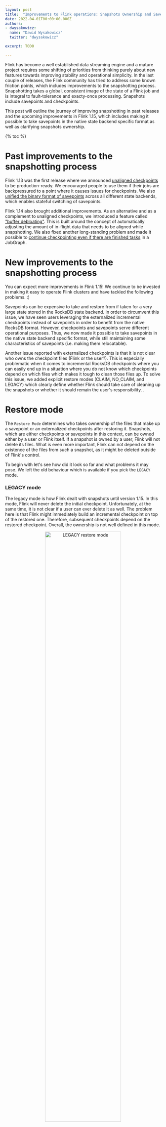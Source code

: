 ```yaml
---
layout: post 
title:  "Improvements to Flink operations: Snapshots Ownership and Savepoint Formats"
date: 2022-04-01T00:00:00.000Z 
authors:
- dwysakowicz:
  name: "Dawid Wysakowicz"
  twitter: "dwysakowicz"

excerpt: TODO

---
```


Flink has become a well established data streaming engine and a
mature project requires some shifting of priorities from thinking purely about new features 
towards improving stability and operational simplicity. In the last couple of releases, the Flink community has tried to address
some known friction points, which includes improvements to the
snapshotting process. Snapshotting takes a global, consistent image of the state of a Flink job and is integral to fault-tolerance and exacty-once processing. Snapshots include savepoints and checkpoints. 

This post will outline the journey of improving snapshotting in past releases and the upcoming improvements in Flink 1.15, which includes making it possible to take savepoints in the native state backend specific format as well as clarifying snapshots ownership. 

{% toc %}

# Past improvements to the snapshotting process 

Flink 1.13 was the first release where we announced [unaligned checkpoints]({{site.DOCS_BASE_URL}}flink-docs-release-1.15/docs/concepts/stateful-stream-processing/#unaligned-checkpointing) to be production-ready. We
encouraged people to use them if their jobs are backpressured to a point where it causes issues for
checkpoints.  We also [unified the binary format of savepoints](/news/2021/05/03/release-1.13.0.html#switching-state-backend-with-savepoints) across all
different state backends, which enables stateful switching of savepoints.

Flink 1.14 also brought additional improvements. As an alternative and as a complement
to unaligned checkpoints, we introduced a feature called ["buffer debloating"](/news/2021/09/29/release-1.14.0.html#buffer-debloating). This is built
around the concept of automatically adjusting the amount of in-flight data that needs to be aligned
while snapshotting. We also fixed another long-standing problem and made it
possible to [continue checkpointing even if there are finished tasks](/news/2021/09/29/release-1.14.0.html#checkpointing-and-bounded-streams) in a JobGraph.




# New improvements to the snapshotting process 

You can expect more improvements in Flink 1.15! We continue to be invested in making it easy 
to operate Flink clusters and have tackled the following problems. :)

Savepoints can be expensive
to take and restore from if taken for a very large state stored in the RocksDB state backend. In
order to circumvent this issue, we have seen users leveraging the externalized incremental checkpoints
instead of savepoints in order to benefit from the native RocksDB format. However, checkpoints and savepoints
serve different operational purposes. Thus, we now made it possible to take savepoints in the
native state backend specific format, while still maintaining some characteristics of savepoints (i.e. making them relocatable). 

Another issue reported with externalized checkpoints is that it is not clear who owns the
checkpoint files (Flink or the user?). This is especially problematic when it comes to incremental RocksDB checkpoints
where you can easily end up in a situation where you do not know which checkpoints depend on which files
which makes it tough to clean those files up. To solve this issue, we added explicit restore
modes (CLAIM, NO_CLAIM, and LEGACY) which clearly define whether Flink should take
care of cleaning up the snapshots or whether it should remain the user's responsibility.
 .

# Restore mode

The `Restore Mode` determines who takes ownership of the files that make up a savepoint or an
externalized checkpoints after restoring it. Snapshots, which are either checkpoints or savepoints
in this context, can be owned either by a user or Flink itself. If a snapshot is owned by a user,
Flink will not delete its files. What is even more important, Flink can not depend on the existence
of the files from such a snapshot, as it might be deleted outside of Flink's control.

To begin with let's see how did it look so far and what problems it may pose. We left the old
behaviour which is available if you pick the `LEGACY` mode.

### LEGACY mode

The legacy mode is how Flink dealt with snapshots until version 1.15. In this mode, Flink will never delete the initial
checkpoint. Unfortunately, at the same time, it is not clear if a user can ever delete it as well. 
The problem here is that Flink might immediately build an incremental checkpoint on top of the
restored one. Therefore, subsequent checkpoints depend on the restored checkpoint. Overall, the
ownership is not well defined in this mode.

<div style="text-align: center">
  <img src="{{ site.baseurl }}/img/blog/2022-04-xx-tidying-snapshots/restore-mode-legacy.svg" alt="LEGACY restore mode" width="70%">
</div>


### NO_CLAIM (default) mode

To fix the issue of files that no one can reliably claim ownership of, we introduced the `NO_CLAIM`
mode as the new default. In this mode, Flink will not assume ownership of the snapshot and will leave the files in
the user's control and never delete any of the files.  You can start multiple jobs from the
same snapshot in this mode.

In order to make sure Flink does not depend on any of the files from that snapshot, it will force
the first (successful) checkpoint to be a full checkpoint as opposed to an incremental one. This
only makes a difference for `state.backend: rocksdb`, because all other state backends always take
full checkpoints.

Once the first full checkpoint completes, all subsequent checkpoints will be taken as
usual/configured. Consequently, once a checkpoint succeeds, you can manually delete the original
snapshot. You can not do this earlier, because without any completed checkpoints, Flink will - upon
failure - try to recover from the initial snapshot.

<div style="text-align: center">
  <img src="{{ site.baseurl }}/img/blog/2022-04-xx-tidying-snapshots/restore-mode-no_claim.svg" alt="NO_CLAIM restore mode" width="70%" >
</div>

### CLAIM mode

If you do not want to sacrifice any performance while taking the first checkpoint, we suggest
looking into the `CLAIM` mode. In this mode, Flink claims ownership of the snapshot
and essentially treats it like a checkpoint: it controls the lifecycle and might delete it if it is
not needed for recovery anymore. Hence, it is not safe to manually delete the snapshot or to start
two jobs from the same snapshot. Flink keeps around a configured number of checkpoints.

<div style="text-align: center">
  <img src="{{ site.baseurl }}/img/blog/2022-04-xx-tidying-snapshots/restore-mode-claim.svg" alt="CLAIM restore mode" width="70%">
</div>

## Savepoint format

You can now trigger savepoints in the native format of state backends.
This has been introduced to match two characteristics, one of both savepoints and
checkpoints:

- self-contained, relocatable, and owned by users
- lightweight (and thus fast to take and recover from)

In order to provide the two features in a single concept, we provided a way for Flink to create a
savepoint in a (native) binary format of the used state backend. This brings a significant difference
especially in combination with the `state.backend: rocksdb` setting and incremental snapshots.

That state backend can leverage RocksDB native on-disk data structures which are usually referred to
as SST files. Incremental checkpoints leveraged those files and are
collections of those SST files with some additional metadata, which can be quickly reloaded
into the working directory of RocksDB upon restore.

Native savepoints can use the same mechanism of uploading the SST files instead of dumping the
entire state into a canonical Flink format. There is one additional benefit over simply using the
externalized incremental checkpoints: native savepoints are still relocatable and self-contained
in a single directory. In case of checkpoints that do not hold, because a single SST file can be
used by multiple checkpoints, and thus is put into a common shared directory. That is why they are
called incremental.

You can choose the savepoint format when triggering the savepoint like this:

```
# take an intermediate savepoint
$ bin/flink savepoint --type [native/canonical] :jobId [:targetDirectory]

# stop the job with a savepoint
$ bin/flink stop --type [native/canonical] --savepointPath [:targetDirectory] :jobId
```

### Capabilities and limitations

Unfortunately it is not possible to provide the same guarantees for all types of snapshots 
(canonical or native savepoints and aligned or unaligned checkpoints). The main difference between
checkpoints and savepoints is that savepoints are still triggered and owned by users. Flink does not
create them automatically nor ever depends on their existence. Their main purpose is still for planned,
manual backups, whereas checkpoints are used for recovery. In database terms, savepoints are similar
to backups, whereas checkpoints are like recovery logs.

Having additional dimensions of properties in each of the two main snapshots category does not make
it easier, therefore we try to list what you can achieve with every type of snapshot.

The following table gives an overview of capabilities and limitations for the various types of
savepoints and checkpoints.

- ✓ - Flink fully supports this type of snapshot
- x - Flink doesn't support this type of snapshot

| Operation                       | Canonical Savepoint | Native Savepoint | Aligned Checkpoint | Unaligned Checkpoint |
|:--------------------------------|:--------------------|:-----------------|:-------------------|:---------------------|
| State backend change            | ✓                   | x                | x                  | x                    |
| State Processor API(writing)    | ✓                   | x                | x                  | x                    |
| State Processor API(reading)    | ✓                   | ✓                | ✓                  | x                    |
| Self-contained and relocatable  | ✓                   | ✓                | x                  | x                    |
| Schema evolution                | ✓                   | ✓                | ✓                  | ✓                    |
| Arbitrary job upgrade           | ✓                   | ✓                | ✓                  | x                    |
| Non-arbitrary job upgrade       | ✓                   | ✓                | ✓                  | x                    |
| Flink minor version upgrade     | ✓                   | ✓                | ✓                  | x                    |
| Flink bug/patch version upgrade | ✓                   | ✓                | ✓                  | ✓                    |
| Rescaling                       | ✓                   | ✓                | ✓                  | ✓                    |

- State backend change - you can restore from the snapshot with a different state.backend than the
  one for which the snapshot was taken
- State Processor API (writing) - The ability to create new snapshot via State Processor API.
- State Processor API (reading) - The ability to read state from the existing snapshot via State
  Processor API.
- Self-contained and relocatable - One snapshot directory contains everything it needs for recovery.
  You can move the directory around.
- Schema evolution - Changing the data type of the *state* in your UDFs.
- Arbitrary job upgrade - Restoring the snapshot with the different partitioning type(rescale,
  rebalance, map, etc.)
  or with a different record type for the existing operator. In other words you can add arbitrary
  operators anywhere in your job graph.
- Non-arbitrary job upgrade - In contrary to the above, you still should be able to add new
  operators, but certain limitations apply. You can not change partitioning for existing operators
  or the data type of records being exchanged.
- Flink minor version upgrade - Restoring a snapshot which was taken for an older minor version of
  Flink (1.x → 1.y).
- Flink bug/patch version upgrade - Restoring a snapshot which was taken for an older patch version
  of Flink (1.14.x → 1.14.y).
- Rescaling - Restoring the snapshot with a different parallelism than was used during the snapshot
  creation.

# Summary

We hope the changes we introduced over the last releases make it easier to operate Flink in respect
to snapshotting. We are eager to hear from you if any of the new features have helped you solve problems you've faced in the past.
At the same time, if you still struggle with an issue or you had to work around some obstacles, please let
us know! Maybe we will be able to incorporate your approach or find a different solution together.
